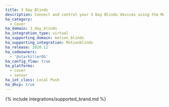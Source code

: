 ```yaml
---
title: 3 Day Blinds
description: Connect and control your 3 Day Blinds devices using the Motionblinds integration
ha_category:
  - Cover
ha_domain: 3_day_blinds
ha_integration_type: virtual
ha_supporting_domain: motion_blinds
ha_supporting_integration: Motionblinds
ha_release: 2020.12
ha_codeowners:
  - '@starkillerOG'
ha_config_flow: true
ha_platforms:
  - cover
  - sensor
ha_iot_class: Local Push
ha_dhcp: true
---
```


{% include integrations/supported_brand.md %}
